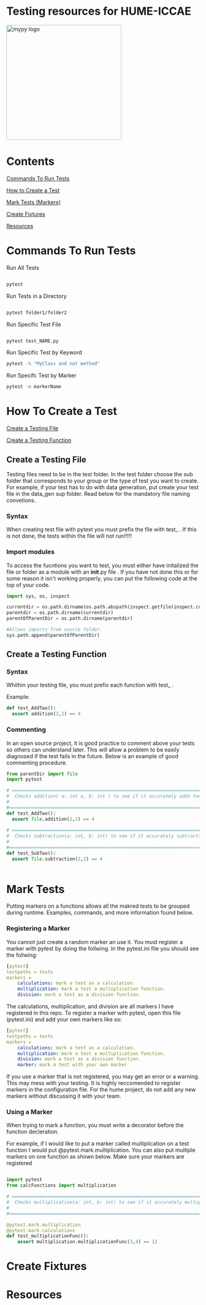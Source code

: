 Testing resources for HUME-ICCAE 
================================
<img src="https://headlesstesting.com/assets/blog/2020/08/xpytest-ff7024fe91bfbe468ee6d515272ed904829eccdc02b7fd757e1ecc0bd5a9f4fc.png.pagespeed.ic.jaL31NSKZ6.webp" alt="mypy logo" width="300px"/>

# Contents
[Commands To Run Tests](#Commands-To-Run-Tests)

[How to Create a Test](#How-To-Create-a-Test)

[Mark Tests (Markers)](#Mark-Tests)

[Create Fixtures](#Create-Fixtures)

[Resources](#Resources)

# Commands To Run Tests

Run All Tests

```bash

pytest

```

Run Tests in a Directory


```bash

pytest folder1/folder2

```

Run Specific Test File

```bash

pytest test_NAME.py

```

Run Specific Test by Keyword

```bash
pytest -k "MyClass and not method"
```

Run Specifc Test by Marker

```bash
pytest -m markerName
```

# How To Create a Test
[Create a Testing File](##Create-a-Testing-File)

[Create a Testing Function](##Create-a-Testing-Function)

## Create a Testing File

Testing files need to be in the test folder. In the test folder choose the sub folder that corresponds to your group or the type of test you want to create. For example, if your test has to do with data generation, put create your test file in the data_gen sup folder. Read below for the mandatory file naming convetions. 

### Syntax

When creating test file with pytest you must prefix the file with test_ . If this is not done, the tests within the file will not run!!!!!

### Import modules

To access the fucntions you want to test, you must either have initalized the file or folder as a module with an __init__.py file . If you have not done this or for some reason it isn't working properly, you can put the following code at the top of your code. 

``` python
import sys, os, inspect

currentdir = os.path.dirname(os.path.abspath(inspect.getfile(inspect.currentframe())))
parentdir = os.path.dirname(currentdir)
parentOfParentDir = os.path.dirname(parentdir)

#Allows imports from source folder.
sys.path.append(parentOfParentDir)

```

## Create a Testing Function

### Syntax

Whithin your testing file, you must prefix each function with test_ .

Example:

``` python
def test_AddTwo():
  assert addition(2,2) == 4
```

### Commenting 

In an open source project, it is good practice to comment above your tests so others can understand later. This will allow a problem to be easily diagnosed if the test fails in the future. Below is an example of good commenting procedure.  

``` python
from parentDir import file
import pytest 

# =============================================================================
#  Checks addition( a: int a, b: int ) to see if it accurately adds two numbers greater than 0. 
#  
#==============================================================================
def test_AddTwo():
  assert file.addition(2,2) == 4
  
# ======================================================================================
#  Checks subtraction(a: int, b: int) to see if it accurately subtracts two numbers greater than 0. 
#  
#=======================================================================================
def test_SubTwo():
  assert file.subtraction(2,2) == 4
  
```

# Mark Tests
Putting markers on a functions allows all the makred tests to be grouped during runtime. Examples, commands, and more information found below. 

### Registering a Marker
You cannot just create a random marker an use it. You must register a marker with pytest by doing the follwing. In the pytest.ini file you should see the follwing:

``` yaml
[pytest]
testpaths = tests
markers =
    calculations: mark a test as a calculation.
    multiplication: mark a test a multiplication function.
    division: mark a test as a division function.
```

The calculations, multiplication, and division are all markers I have registered in this repo. To register a marker with pytest, open this file (pytest.ini) and add your own markers like so:

``` yaml
[pytest]
testpaths = tests
markers =
    calculations: mark a test as a calculation.
    multiplication: mark a test a multiplication function.
    division: mark a test as a division function.
    marker: mark a test with your own marker
```

If  you use a marker that is not registered, you may get an error or a warning. This may mess with your testing. It is highly reccomended to register markers in the configuration file. For the hume project, do not add any new markers without discussing it with your team. 

### Using a Marker

When trying to mark a function, you must write a decorator before the function decleration.

For example, if I would like to put a marker called multiplication on a test function I would put @pytest.mark.multiplication. You can also put multiple markers on one function as shown below. Make sure your markers are registered

``` python

import pytest 
from calcFunctions import multiplication

# ======================================================================================
#  Checks multiplication(a: int, b: int) to see if it accurately multiplies two numbers greater than 0. 
#  
#=======================================================================================

@pytest.mark.multiplication
@pytest.mark.calculations
def test_multiplicationFunc():
    assert multiplication.multiplicationFunc(3,4) == 12


```
# Create Fixtures
# Resources





